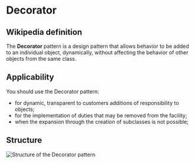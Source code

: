 # Decorator

## Wikipedia definition

The **Decorator** pattern is a design pattern that allows behavior to be added to an individual object, dynamically, without affecting the behavior of other objects from the same class.

## Applicability

You should use the Decorator pattern:

- for dynamic, transparent to customers additions of responsibility to objects;
- for the implementation of duties that may be removed from the facility;
- when the expansion through the creation of subclasses is not possible;

## Structure

![Structure of the Decorator pattern](https://www.jyt0532.com/public/decorator7.png)
